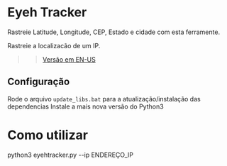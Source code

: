 # Eyeh Tracker

Rastreie Latitude, Longitude, CEP, Estado e cidade com esta ferramente.

Rastreie a localizacão de um IP.

>> [Versão em EN-US](README.md)


## Configuração

Rode o arquivo `update_libs.bat` para a atualização/instalação das dependencias
Instale a mais nova versão do Python3

# Como utilizar

python3 eyehtracker.py --ip ENDEREÇO_IP
